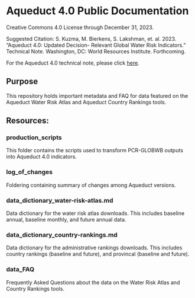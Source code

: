 # Aqueduct 4.0 Public Documentation

Creative Commons 4.0 License through December 31, 2023.

Suggested Citation: S. Kuzma, M. Bierkens, S. Lakshman, et. al. 2023. “Aqueduct 4.0: Updated Decision-
Relevant Global Water Risk Indicators.” Technical Note. Washington, DC: World Resources Institute. Forthcoming.  

For the Aqueduct 4.0 technical note, please click [here](https://www.wri.org/publication/aqueduct-40).


## Purpose
This repository holds important metadata and FAQ for data featured on the Aqueduct Water Risk Atlas and Aqueduct Country Rankings tools.


## Resources:

### production_scripts
This folder contains the scripts used to transform PCR-GLOBWB outputs into Aqueduct 4.0 indicators. 

### log_of_changes
Foldering containing summary of changes among Aqueduct versions. 

### data_dictionary_water-risk-atlas.md
Data dictionary for the water risk atlas downloads. This includes baseline annual, baseline monthly, and future annual data. 

### data_dictionary_country-rankings.md
Data dictionary for the administrative rankings downloads. This includes country rankings (baseline and future), and provincal (baseline and future).

### data_FAQ
Frequently Asked Questions about the data on the Water Risk Atlas and Country Rankings tools. 


